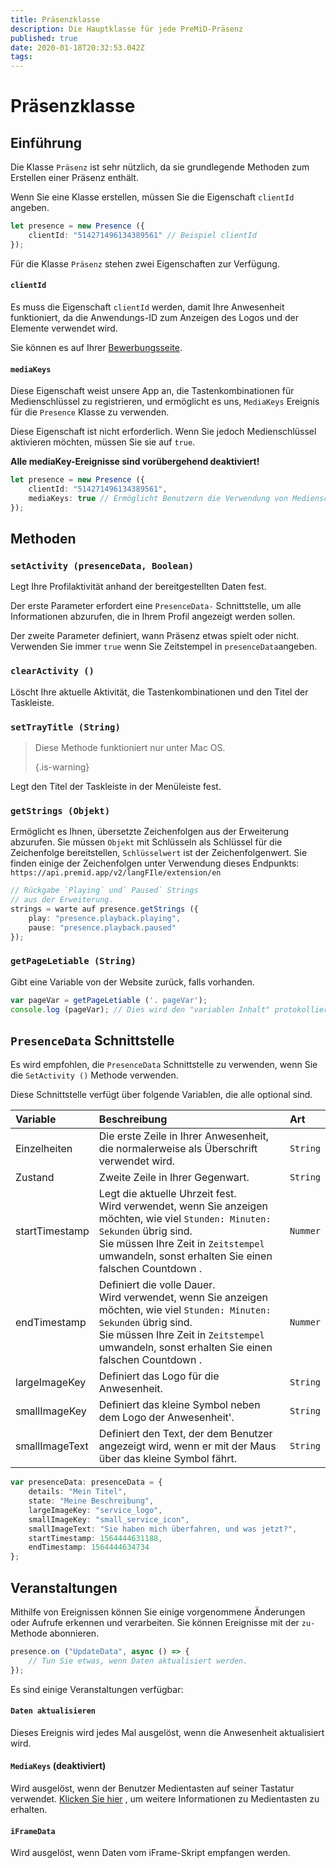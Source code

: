```yaml
---
title: Präsenzklasse
description: Die Hauptklasse für jede PreMiD-Präsenz
published: true
date: 2020-01-18T20:32:53.042Z
tags:
---
```


# Präsenzklasse

## Einführung

Die Klasse `Präsenz` ist sehr nützlich, da sie grundlegende Methoden zum Erstellen einer Präsenz enthält.

 Wenn Sie eine Klasse erstellen, müssen Sie die Eigenschaft `clientId` angeben.

```typescript
let presence = new Presence ({
    clientId: "514271496134389561" // Beispiel clientId
});
```

Für die Klasse `Präsenz` stehen zwei Eigenschaften zur Verfügung.

#### `clientId`

Es muss die Eigenschaft `clientId` werden, damit Ihre Anwesenheit funktioniert, da die Anwendungs-ID zum Anzeigen des Logos und der Elemente verwendet wird.

Sie können es auf Ihrer [Bewerbungsseite](https://discordapp.com/developers/applications).

#### `mediaKeys`

Diese Eigenschaft weist unsere App an, die Tastenkombinationen für Medienschlüssel zu registrieren, und ermöglicht es uns, `MediaKeys` Ereignis für die `Presence` Klasse zu verwenden.

Diese Eigenschaft ist nicht erforderlich. Wenn Sie jedoch Medienschlüssel aktivieren möchten, müssen Sie sie auf `true`.

**Alle mediaKey-Ereignisse sind vorübergehend deaktiviert!**

```typescript
let presence = new Presence ({
    clientId: "514271496134389561",
    mediaKeys: true // Ermöglicht Benutzern die Verwendung von Medienschlüsseln
});
```

## Methoden

### `setActivity (presenceData, Boolean)`

Legt Ihre Profilaktivität anhand der bereitgestellten Daten fest.

Der erste Parameter erfordert eine `PresenceData-` Schnittstelle, um alle Informationen abzurufen, die in Ihrem Profil angezeigt werden sollen.

Der zweite Parameter definiert, wann Präsenz etwas spielt oder nicht. Verwenden Sie immer `true` wenn Sie Zeitstempel in `presenceData`angeben.

### `clearActivity ()`

Löscht Ihre aktuelle Aktivität, die Tastenkombinationen und den Titel der Taskleiste.

### `setTrayTitle (String)`

> Diese Methode funktioniert nur unter Mac OS. 
> 
> {.is-warning}

Legt den Titel der Taskleiste in der Menüleiste fest.

### `getStrings (Objekt)`

Ermöglicht es Ihnen, übersetzte Zeichenfolgen aus der Erweiterung abzurufen. Sie müssen `Objekt` mit Schlüsseln als Schlüssel für die Zeichenfolge bereitstellen, `Schlüsselwert` ist der Zeichenfolgenwert. Sie finden einige der Zeichenfolgen unter Verwendung dieses Endpunkts: `https://api.premid.app/v2/langFIle/extension/en`

```typescript
// Rückgabe `Playing` und` Paused` Strings
// aus der Erweiterung.
strings = warte auf presence.getStrings ({
    play: "presence.playback.playing",
    pause: "presence.playback.paused"
});
```

### `getPageLetiable (String)`

Gibt eine Variable von der Website zurück, falls vorhanden.

```typescript
var pageVar = getPageLetiable ('. pageVar');
console.log (pageVar); // Dies wird den "variablen Inhalt" protokollieren
```

## `PresenceData` Schnittstelle

Es wird empfohlen, die `PresenceData` Schnittstelle zu verwenden, wenn Sie die `SetActivity ()` Methode verwenden.

Diese Schnittstelle verfügt über folgende Variablen, die alle optional sind.

<table>
  <thead>
    <tr>
      <th style="text-align:left">Variable</th>
      <th style="text-align:left">Beschreibung</th>
      <th style="text-align:left">Art</th>
    </tr>
  </thead>
  <tbody>
    <tr>
      <td style="text-align:left">Einzelheiten</td>
      <td style="text-align:left">Die erste Zeile in Ihrer Anwesenheit, die normalerweise als Überschrift verwendet wird.</td>
      <td style="text-align:left"><code>String</code>
      </td>
    </tr>
    <tr>
      <td style="text-align:left">Zustand</td>
      <td style="text-align:left">Zweite Zeile in Ihrer Gegenwart.</td>
      <td style="text-align:left"><code>String</code>
      </td>
    </tr>
    <tr>
      <td style="text-align:left">startTimestamp</td>
      <td style="text-align:left">Legt die aktuelle Uhrzeit fest.<br>
        Wird verwendet, wenn Sie anzeigen möchten, wie viel <code>Stunden: Minuten: Sekunden</code> übrig sind.
          <br>Sie müssen Ihre Zeit in <code>Zeitstempel</code> umwandeln, sonst erhalten Sie einen falschen Countdown
.
      </td>
      <td style="text-align:left"><code>Nummer</code>
      </td>
    </tr>
    <tr>
      <td style="text-align:left">endTimestamp</td>
      <td style="text-align:left">Definiert die volle Dauer.
        <br>Wird verwendet, wenn Sie anzeigen möchten, wie viel <code>Stunden: Minuten: Sekunden</code> übrig sind.
          <br>Sie müssen Ihre Zeit in <code>Zeitstempel</code> umwandeln, sonst erhalten Sie einen falschen Countdown
.
      </td>
      <td style="text-align:left"><code>Nummer</code>
      </td>
    </tr>
    <tr>
      <td style="text-align:left">largeImageKey</td>
      <td style="text-align:left">Definiert das Logo für die Anwesenheit.</td>
      <td style="text-align:left"><code>String</code>
      </td>
    </tr>
    <tr>
      <td style="text-align:left">smallImageKey</td>
      <td style="text-align:left">Definiert das kleine Symbol neben dem Logo der Anwesenheit&apos;.</td>
      <td style="text-align:left"><code>String</code>
      </td>
    </tr>
    <tr>
      <td style="text-align:left">smallImageText</td>
      <td style="text-align:left">Definiert den Text, der dem Benutzer angezeigt wird, wenn er mit der Maus über das kleine
        Symbol fährt.</td>
      <td style="text-align:left"><code>String</code>
      </td>
    </tr>
  </tbody>
</table>

```typescript
var presenceData: presenceData = {
    details: "Mein Titel",
    state: "Meine Beschreibung",
    largeImageKey: "service_logo",
    smallImageKey: "small_service_icon",
    smallImageText: "Sie haben mich überfahren, und was jetzt?",
    startTimestamp: 1564444631188,
    endTimestamp: 1564444634734
};
```

## Veranstaltungen

Mithilfe von Ereignissen können Sie einige vorgenommene Änderungen oder Aufrufe erkennen und verarbeiten. Sie können Ereignisse mit der `zu-` Methode abonnieren.

```typescript
presence.on ("UpdateData", async () => {
    // Tun Sie etwas, wenn Daten aktualisiert werden.
});
```

Es sind einige Veranstaltungen verfügbar:

#### `Daten aktualisieren`

Dieses Ereignis wird jedes Mal ausgelöst, wenn die Anwesenheit aktualisiert wird.

#### `MediaKeys` (deaktiviert)

Wird ausgelöst, wenn der Benutzer Medientasten auf seiner Tastatur verwendet. [Klicken Sie hier](/dev/presence/class#mediakeys) , um weitere Informationen zu Medientasten zu erhalten.

#### `iFrameData`

Wird ausgelöst, wenn Daten vom iFrame-Skript empfangen werden.